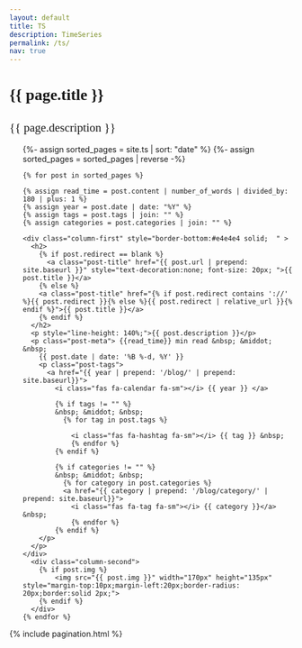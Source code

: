 ```yaml
---
layout: default
title: TS
description: TimeSeries
permalink: /ts/
nav: true
---
```


  <style>
    h2 {
      font-weight: 500
    }
    .column-second {
      margin-bottom: 10px
    }
  </style>

<div class="post" style='padding-bottom:450px'>
  <div class="header-bar" style='padding-bottom:0px;'>
    <h1 style='font-family:"Fira Sans"'>{{ page.title }}</h1>
    <h2 style='font-family:"Fira Sans"'>{{ page.description }}</h2>
  </div>

  <ul class="post-list">
    {%- assign sorted_pages = site.ts | sort: "date" %}
    {%- assign sorted_pages = sorted_pages | reverse -%} 

    {% for post in sorted_pages %}

    {% assign read_time = post.content | number_of_words | divided_by: 180 | plus: 1 %}
    {% assign year = post.date | date: "%Y" %}
    {% assign tags = post.tags | join: "" %}
    {% assign categories = post.categories | join: "" %}

    <div class="column-first" style="border-bottom:#e4e4e4 solid;  " >
      <h2>
        {% if post.redirect == blank %}
          <a class="post-title" href="{{ post.url | prepend: site.baseurl }}" style="text-decoration:none; font-size: 20px; ">{{ post.title }}</a>
        {% else %}
        <a class="post-title" href="{% if post.redirect contains '://' %}{{ post.redirect }}{% else %}{{ post.redirect | relative_url }}{% endif %}">{{ post.title }}</a>
        {% endif %}
      </h2>
      <p style="line-height: 140%;">{{ post.description }}</p>
      <p class="post-meta"> {{read_time}} min read &nbsp; &middot; &nbsp;
        {{ post.date | date: '%B %-d, %Y' }}    
        <p class="post-tags">
          <a href="{{ year | prepend: '/blog/' | prepend: site.baseurl}}">
            <i class="fas fa-calendar fa-sm"></i> {{ year }} </a>

            {% if tags != "" %}
            &nbsp; &middot; &nbsp;
              {% for tag in post.tags %}
              
                <i class="fas fa-hashtag fa-sm"></i> {{ tag }} &nbsp;
                {% endfor %}
            {% endif %}

            {% if categories != "" %}
            &nbsp; &middot; &nbsp;
              {% for category in post.categories %}
              <a href="{{ category | prepend: '/blog/category/' | prepend: site.baseurl}}">
                <i class="fas fa-tag fa-sm"></i> {{ category }}</a> &nbsp;
                {% endfor %}
            {% endif %}
        </p>
      </p>
    </div>
      <div class="column-second">
        {% if post.img %}
            <img src="{{ post.img }}" width="170px" height="135px" style="margin-top:10px;margin-left:20px;border-radius: 20px;border:solid 2px;"> 
        {% endif %}
      </div>
    {% endfor %}
    
  </ul>
  {% include pagination.html %}

</div>